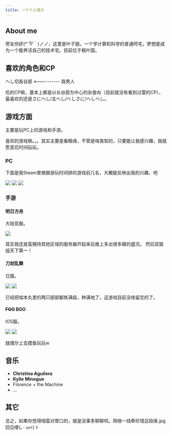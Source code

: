```yaml
---
title: 一个个人简介
---
```

## About me

旁友你好(*´▽｀)ノノ，这里是叶子狼。一个学计算机科学的普通阿宅，梦想是成为一个能养活自己的技术宅。目前位于枫叶国。

## 喜欢的角色和CP

へし切長谷部 <---------- 我男人

吃的CP嘛，基本上都是以长谷部为中心的杂食向（目前就没有看到过雷的CP），最喜欢的还是さにへし/主へし/へしさに/へしへし。

## 游戏方面

主要是玩PC上的游戏和手游。

喜欢的游戏嘛。。。其实主要是看眼缘，不管是啥类型的，只要能让我感兴趣，我就愿意花时间玩玩。

### PC

下面是我Steam里根据游玩时间排的游戏前几名，大概能反映出我的兴趣，吧

<img src="/assets/images/post_images/steam-game-list1.png">

<img src="/assets/images/post_images/steam-game-list2.png "> 

<img src="/assets/images/post_images/steam-game-list3.png">


### 手游

#### 明日方舟

大陆官服。

<img src="/assets/images/post_images/arknights.png">

其实我还是蛮期待其他区域的服务器开起来后推上多出很多粮的盛况。
然后双狼组天下第一！

#### 刀剑乱舞

日服。

<img src="/assets/images/post_images/tkrb.png">

<img src="/assets/images/post_images/tkrb-hsb.png">

已经把咱本丸里的两只部部都练满级，种满地了。这游戏目前没啥留恋的了。

#### ~~FGO~~ BGO

IOS服。

<img src="/assets/images/post_images/fgo1.png">

<img src="/assets/images/post_images/fgo2.png">

就偶尔上去摸鱼玩玩w

## 音乐

* **Christina Aguilera**
* **Kylie Minogue**
* Florence + the Machine
* ...

## 其它
总之，如果你觉得咱蛮对胃口的，就是没事多聊聊呗。网络一线牵珍惜这段缘.jpg
回见喽(｡･ ω<)ゞ